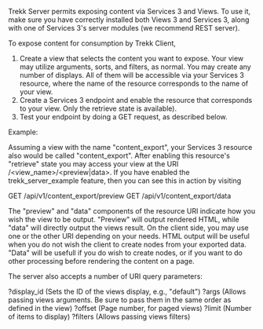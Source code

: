
Trekk Server permits exposing content via Services 3 and Views. To use it, make sure you have correctly installed both Views 3 and Services 3, along with one of Services 3's server modules (we recommend REST server).

To expose content for consumption by Trekk Client,

1. Create a view that selects the content you want to expose. Your view may utilize arguments, sorts, and filters, as normal. You may create any number of displays. All of them will be accessible via your Services 3 resource, where the name of the resource corresponds to the name of your view.
2. Create a Services 3 endpoint and enable the resource that corresponds to your view. Only the retrieve state is available).
3. Test your endpoint by doing a GET request, as described below.

Example:

Assuming a view with the name "content_export", your Services 3 resource also would be called "content_export". After enabling this resource's "retrieve" state you may access your view at the URI <endpoint>/<view_name>/<preview|data>. If you have enabled the trekk_server_example feature, then you can see this in action by visiting

GET /api/v1/content_export/preview
GET /api/v1/content_export/data

The "preview" and "data" components of the resource URI indicate how you wish the view to be output. "Preview" will output rendered HTML, while "data" will directly output the views result. On the client side, you may use one or the other URI depending on your needs. HTML output will be useful when you do not wish the client to create nodes from your exported data. "Data" will be usefull if you do wish to create nodes, or if you want to do other processing before rendering the content on a page.

The server also accepts a number of URI query parameters:

?display_id (Sets the ID of the views display, e.g., "default")
?args (Allows passing views arguments. Be sure to pass them in the same order as defined in the view)
?offset (Page number, for paged views)
?limit (Number of items to display)
?filters (Allows passing views filters)
